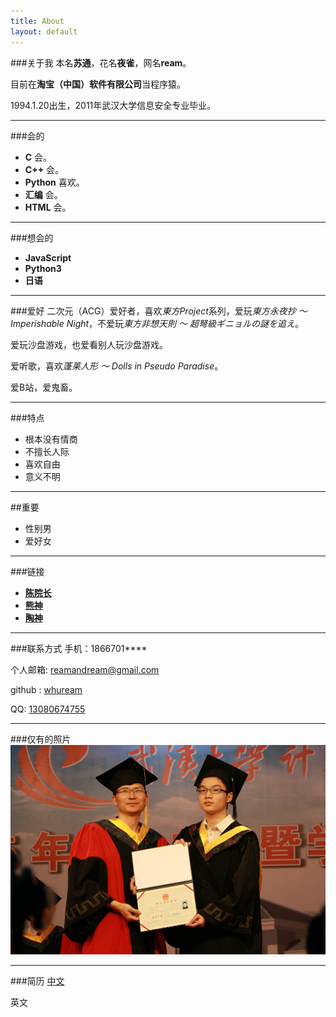 ```yaml
---
title: About
layout: default
---
```


###关于我
本名**苏通**，花名**夜雀**，网名**ream**。

目前在**淘宝（中国）软件有限公司**当程序猿。

1994.1.20出生，2011年武汉大学信息安全专业毕业。

---
###会的
* **C** 会。
* **C++** 会。
* **Python** 喜欢。
* **汇编** 会。
* **HTML** 会。

---
###想会的
* **JavaScript**
* **Python3**
* **日语**

---
###爱好
二次元（ACG）爱好者，喜欢*東方Project*系列，爱玩*東方永夜抄 〜 Imperishable Night*，不爱玩*東方非想天則 〜 超弩級ギニョルの謎を追え*。

爱玩沙盘游戏，也爱看别人玩沙盘游戏。

爱听歌，喜欢*蓬莱人形 〜 Dolls in Pseudo Paradise*。

爱B站，爱鬼畜。

---
###特点
* 根本没有情商
* 不擅长人际
* 喜欢自由
* 意义不明

---
##重要
* 性别男
* 爱好女

---
###链接
* **[陈院长](https://github.com/mad4alcohol/)**
* **[熊神](http://brickgao.com/)**
* **[陶神](http://f2light.com/)**

---
###联系方式
手机：1866701****

个人邮箱: [reamandream@gmail.com](mailto:reamandream@gmail.com)

github : [whuream](https://github.com/whuream)

QQ: [13080674755](tencent://message/?uin=13080674755)

---
###仅有的照片
![仅有的照片](/media/pic/20150904.jpg)

---
###简历
[中文](/media/pdf/resume_CN_v2.5.pdf)

英文

